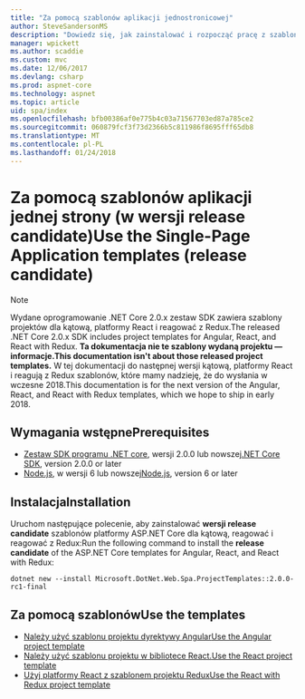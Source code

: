 ```yaml
---
title: "Za pomocą szablonów aplikacji jednostronicowej"
author: SteveSandersonMS
description: "Dowiedz się, jak zainstalować i rozpocząć pracę z szablonami projektu platformy ASP.NET Core jednostronicowej aplikacji JEDNOSTRONICOWEJ release candidate."
manager: wpickett
ms.author: scaddie
ms.custom: mvc
ms.date: 12/06/2017
ms.devlang: csharp
ms.prod: aspnet-core
ms.technology: aspnet
ms.topic: article
uid: spa/index
ms.openlocfilehash: bfb00386af0e775b4c03a71567703ed87a785ce2
ms.sourcegitcommit: 060879fcf3f73d2366b5c811986f8695fff65db8
ms.translationtype: MT
ms.contentlocale: pl-PL
ms.lasthandoff: 01/24/2018
---
```

# <a name="use-the-single-page-application-templates-release-candidate"></a><span data-ttu-id="282f0-103">Za pomocą szablonów aplikacji jednej strony (w wersji release candidate)</span><span class="sxs-lookup"><span data-stu-id="282f0-103">Use the Single-Page Application templates (release candidate)</span></span>

> [!NOTE]
> <span data-ttu-id="282f0-104">Wydane oprogramowanie .NET Core 2.0.x zestaw SDK zawiera szablony projektów dla kątową, platformy React i reagować z Redux.</span><span class="sxs-lookup"><span data-stu-id="282f0-104">The released .NET Core 2.0.x SDK includes project templates for Angular, React, and React with Redux.</span></span> <span data-ttu-id="282f0-105">**Ta dokumentacja nie te szablony wydaną projektu — informacje.**</span><span class="sxs-lookup"><span data-stu-id="282f0-105">**This documentation isn't about those released project templates.**</span></span> <span data-ttu-id="282f0-106">W tej dokumentacji do następnej wersji kątową, platformy React i reagują z Redux szablonów, które mamy nadzieję, że do wysłania w wczesne 2018.</span><span class="sxs-lookup"><span data-stu-id="282f0-106">This documentation is for the next version of the Angular, React, and React with Redux templates, which we hope to ship in early 2018.</span></span>

## <a name="prerequisites"></a><span data-ttu-id="282f0-107">Wymagania wstępne</span><span class="sxs-lookup"><span data-stu-id="282f0-107">Prerequisites</span></span>

* <span data-ttu-id="282f0-108">[Zestaw SDK programu .NET core](https://www.microsoft.com/net/download), wersji 2.0.0 lub nowszej</span><span class="sxs-lookup"><span data-stu-id="282f0-108">[.NET Core SDK](https://www.microsoft.com/net/download), version 2.0.0 or later</span></span>
* <span data-ttu-id="282f0-109">[Node.js](https://nodejs.org), w wersji 6 lub nowszej</span><span class="sxs-lookup"><span data-stu-id="282f0-109">[Node.js](https://nodejs.org), version 6 or later</span></span>

## <a name="installation"></a><span data-ttu-id="282f0-110">Instalacja</span><span class="sxs-lookup"><span data-stu-id="282f0-110">Installation</span></span>

<span data-ttu-id="282f0-111">Uruchom następujące polecenie, aby zainstalować **wersji release candidate** szablonów platformy ASP.NET Core dla kątową, reagować i reagować z Redux:</span><span class="sxs-lookup"><span data-stu-id="282f0-111">Run the following command to install the **release candidate** of the ASP.NET Core templates for Angular, React, and React with Redux:</span></span>

```console
dotnet new --install Microsoft.DotNet.Web.Spa.ProjectTemplates::2.0.0-rc1-final
```

## <a name="use-the-templates"></a><span data-ttu-id="282f0-112">Za pomocą szablonów</span><span class="sxs-lookup"><span data-stu-id="282f0-112">Use the templates</span></span>

- [<span data-ttu-id="282f0-113">Należy użyć szablonu projektu dyrektywy Angular</span><span class="sxs-lookup"><span data-stu-id="282f0-113">Use the Angular project template</span></span>](xref:spa/angular)
- [<span data-ttu-id="282f0-114">Należy użyć szablonu projektu w bibliotece React.</span><span class="sxs-lookup"><span data-stu-id="282f0-114">Use the React project template</span></span>](xref:spa/react)
- [<span data-ttu-id="282f0-115">Użyj platformy React z szablonem projektu Redux</span><span class="sxs-lookup"><span data-stu-id="282f0-115">Use the React with Redux project template</span></span>](xref:spa/react-with-redux)

